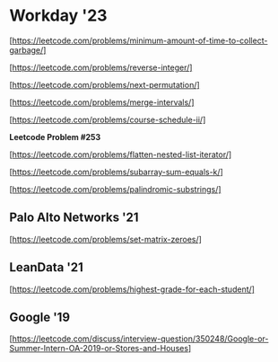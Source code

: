 # Workday '23
[https://leetcode.com/problems/minimum-amount-of-time-to-collect-garbage/]

[https://leetcode.com/problems/reverse-integer/]

[https://leetcode.com/problems/next-permutation/]

[https://leetcode.com/problems/merge-intervals/]

[https://leetcode.com/problems/course-schedule-ii/]

**Leetcode Problem #253**

[https://leetcode.com/problems/flatten-nested-list-iterator/]

[https://leetcode.com/problems/subarray-sum-equals-k/]

[https://leetcode.com/problems/palindromic-substrings/]

## Palo Alto Networks '21
[https://leetcode.com/problems/set-matrix-zeroes/]

## LeanData '21
[https://leetcode.com/problems/highest-grade-for-each-student/]

## Google '19
[https://leetcode.com/discuss/interview-question/350248/Google-or-Summer-Intern-OA-2019-or-Stores-and-Houses]

